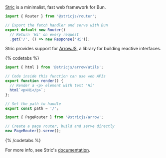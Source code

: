 [Stric](https://github.com/bunsvr) is a minimalist, fast web framework for Bun.

```ts#index.ts
import { Router } from '@stricjs/router';

// Export the fetch handler and serve with Bun
export default new Router()
  // Return 'Hi' on every request
  .get('/', () => new Response('Hi'));
```

Stric provides support for [ArrowJS](https://www.arrow-js.com), a library for building reactive interfaces. 

{% codetabs %}

```ts#src/App.ts
import { html } from '@stricjs/arrow/utils';

// Code inside this function can use web APIs
export function render() {
  // Render a <p> element with text 'Hi'
  html`<p>Hi</p>`;
};

// Set the path to handle
export const path = '/';
```
```ts#index.ts
import { PageRouter } from '@stricjs/arrow';

// Create a page router, build and serve directly
new PageRouter().serve();
```

{% /codetabs %}

For more info, see Stric's [documentation](https://stricjs.gitbook.io/docs).
